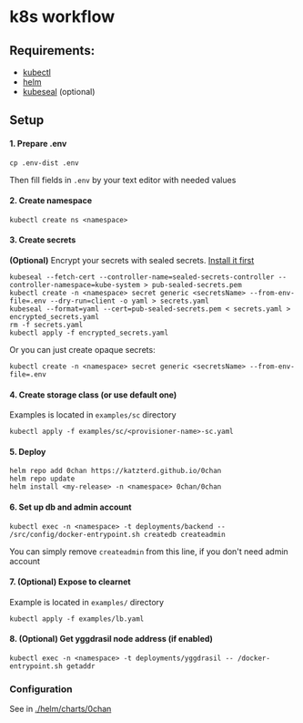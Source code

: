 
# k8s workflow

## Requirements:
- [kubectl](https://kubernetes.io/docs/tasks/tools/install-kubectl/)
- [helm](https://helm.sh/docs/intro/install/)
- [kubeseal](https://sealed-secrets.netlify.app/) (optional)

## Setup

#### 1. Prepare .env 
```console
cp .env-dist .env
```
Then fill fields in `.env` by your text editor with needed values

#### 2. Create namespace
```console
kubectl create ns <namespace>
```

#### 3. Create secrets

**(Optional)** Encrypt your secrets with sealed secrets. [Install it first](https://github.com/bitnami-labs/sealed-secrets/releases)
```console
kubeseal --fetch-cert --controller-name=sealed-secrets-controller --controller-namespace=kube-system > pub-sealed-secrets.pem
kubectl create -n <namespace> secret generic <secretsName> --from-env-file=.env --dry-run=client -o yaml > secrets.yaml
kubeseal --format=yaml --cert=pub-sealed-secrets.pem < secrets.yaml > encrypted_secrets.yaml
rm -f secrets.yaml
kubectl apply -f encrypted_secrets.yaml
```

Or you can just create opaque secrets:
```console
kubectl create -n <namespace> secret generic <secretsName> --from-env-file=.env
```

#### 4. Create storage class (or use default one)
Examples is located in `examples/sc` directory
```console
kubectl apply -f examples/sc/<provisioner-name>-sc.yaml
```

#### 5. Deploy
```console
helm repo add 0chan https://katzterd.github.io/0chan
helm repo update
helm install <my-release> -n <namespace> 0chan/0chan
```

#### 6. Set up db and admin account
```console
kubectl exec -n <namespace> -t deployments/backend -- /src/config/docker-entrypoint.sh createdb createadmin
```
You can simply remove `createadmin` from this line, if you don't need admin account

#### 7. (Optional) Expose to clearnet
Example is located in `examples/` directory
```console
kubectl apply -f examples/lb.yaml
```

#### 8. (Optional) Get yggdrasil node address (if enabled)
```console
kubectl exec -n <namespace> -t deployments/yggdrasil -- /docker-entrypoint.sh getaddr
```

### Configuration

See in [./helm/charts/0chan](https://github.com/katzterd/0chan/tree/main/k8s/helm/charts/0chan)
